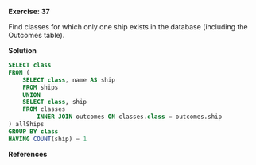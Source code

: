 **Exercise: 37**

Find classes for which only one ship exists in the database (including the Outcomes table).

**Solution**

```sql
SELECT class
FROM (
	SELECT class, name AS ship
	FROM ships
	UNION
	SELECT class, ship
	FROM classes
		INNER JOIN outcomes ON classes.class = outcomes.ship
) allShips
GROUP BY class
HAVING COUNT(ship) = 1
```
**References**